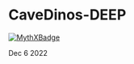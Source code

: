# CaveDinos-DEEP

[![MythXBadge](https://badgen.net/https/api.mythx.io/v1/projects/fa40e718-06dc-4ff4-80fc-4a447e991db4/badge/data?cache=300&icon=https://raw.githubusercontent.com/ConsenSys/mythx-github-badge/main/logo_white.svg)](https://docs.mythx.io/dashboard/github-badges)

Dec 6 2022
